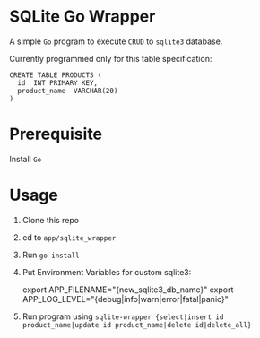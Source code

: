 # SQLite Go Wrapper

A simple `Go` program to execute `CRUD` to `sqlite3` database.

Currently programmed only for this table specification:

    CREATE TABLE PRODUCTS (
      id  INT PRIMARY KEY,
      product_name  VARCHAR(20)
    )

# Prerequisite

Install `Go`

# Usage

1. Clone this repo
1. cd to `app/sqlite_wrapper`
1. Run `go install`
1. Put Environment Variables for custom sqlite3:

    export APP_FILENAME="{new_sqlite3_db_name}"
    export APP_LOG_LEVEL="{debug|info|warn|error|fatal|panic}"

1. Run program using `sqlite-wrapper {select|insert id product_name|update id product_name|delete id|delete_all}`

